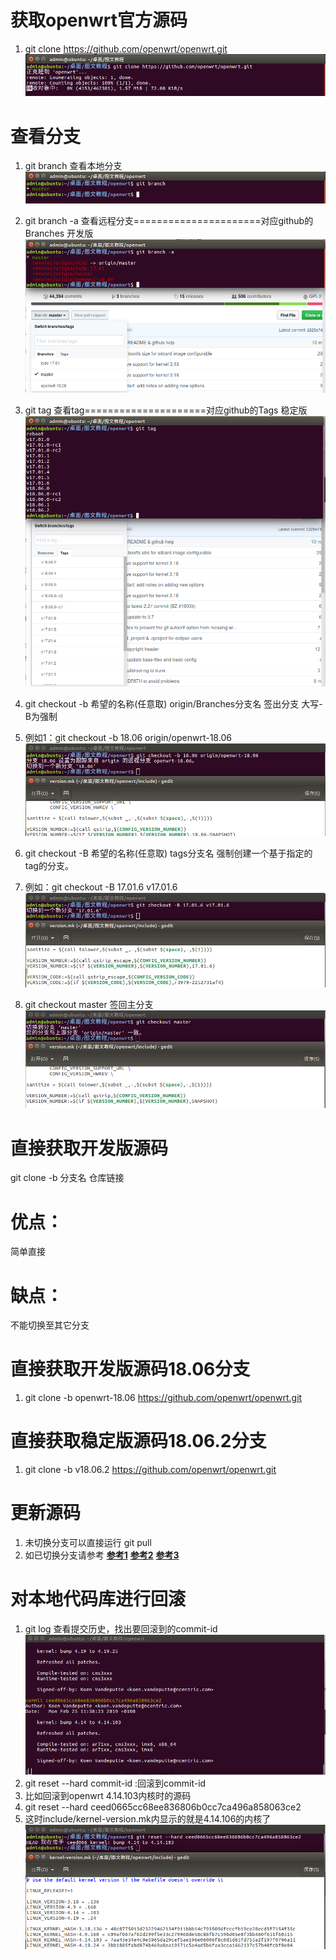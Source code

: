 # 获取openwrt官方源码
1. git clone https://github.com/openwrt/openwrt.git
![git clone](https://github.com/zaiyuyishiyoudu/Godaddy/blob/master/获取openwrt官方源码.png)

# 查看分支
1. git branch     查看本地分支
![git branch](https://github.com/zaiyuyishiyoudu/Godaddy/blob/master/查看本地分支.png)
2. git branch -a  查看远程分支======================对应github的Branches 开发版
![git branch](https://github.com/zaiyuyishiyoudu/Godaddy/blob/master/查看远程分支.png)
3. git tag		查看tag=====================对应github的Tags 稳定版
![git tag](https://github.com/zaiyuyishiyoudu/Godaddy/blob/master/查看tag.png)

4. git checkout -b 希望的名称(任意取) origin/Branches分支名 签出分支 大写-B为强制
5. 例如1：git checkout -b 18.06 origin/openwrt-18.06
![git checkout](https://github.com/zaiyuyishiyoudu/Godaddy/blob/master/签出18.06分支.png)

6. git checkout -B 希望的名称(任意取) tags分支名 强制创建一个基于指定的tag的分支。
7. 例如：git checkout -B 17.01.6 v17.01.6
![git checkout](https://github.com/zaiyuyishiyoudu/Godaddy/blob/master/签出17.01.6分支.png)

8. git checkout master  签回主分支
![git checkout](https://github.com/zaiyuyishiyoudu/Godaddy/blob/master/签回主分支.png)

# 直接获取开发版源码
 git clone -b 分支名 仓库链接
# 优点：
 简单直接
# 缺点：
 不能切换至其它分支
# 直接获取开发版源码18.06分支
1. git clone -b openwrt-18.06 https://github.com/openwrt/openwrt.git

# 直接获取稳定版源码18.06.2分支
1. git clone -b v18.06.2 https://github.com/openwrt/openwrt.git

# 更新源码
1. 未切换分支可以直接运行 git pull
2. 如已切换分支请参考
**[参考1](https://blog.csdn.net/u010059669/article/details/82670484)**
**[参考2](https://www.cnblogs.com/phpper/p/7136048.html)**
**[参考3](https://www.yiibai.com/git/git_pull.html)**

# 对本地代码库进行回滚
1. git log 查看提交历史，找出要回滚到的commit-id
![git log](https://github.com/zaiyuyishiyoudu/Godaddy/blob/master/4.14.103.png)
2. git reset --hard commit-id :回滚到commit-id
3. 比如回滚到openwrt 4.14.103内核时的源码
4. git reset --hard ceed0665cc68ee836806b0cc7ca496a858063ce2
5. 这时include/kernel-version.mk内显示的就是4.14.106的内核了
![git log](https://github.com/zaiyuyishiyoudu/Godaddy/blob/master/回滚后内核.png)

